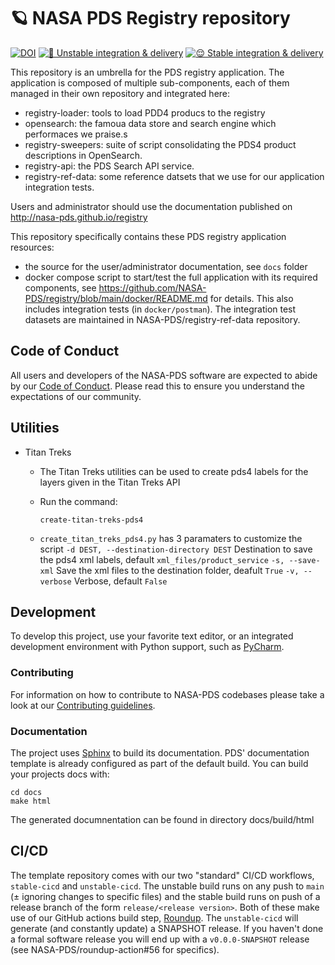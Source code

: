 
# 🪐 NASA PDS Registry repository

[![DOI](https://zenodo.org/badge/419869439.svg)](https://zenodo.org/doi/10.5281/zenodo.6724814) [![🤪 Unstable integration & delivery](https://github.com/NASA-PDS/registry/actions/workflows/unstable-cicd.yaml/badge.svg)](https://github.com/NASA-PDS/registry/actions/workflows/unstable-cicd.yaml) [![😌 Stable integration & delivery](https://github.com/NASA-PDS/registry/actions/workflows/stable-cicd.yaml/badge.svg)](https://github.com/NASA-PDS/registry/actions/workflows/stable-cicd.yaml)

This repository is an umbrella for the PDS registry application. The application is composed of multiple sub-components, each of them managed in their own repository and integrated here:

- registry-loader: tools to load PDD4 producs to the registry
- opensearch: the famoua data store and search engine which performaces we praise.s
- registry-sweepers: suite of script consolidating the PDS4 product descriptions in OpenSearch.
- registry-api: the PDS Search API service.
- registry-ref-data: some reference datsets that we use for our application integration tests.


Users and administrator should use the documentation published on http://nasa-pds.github.io/registry

This repository specifically contains these PDS registry application resources:

- the source for the user/administrator documentation, see `docs` folder
- docker compose script to start/test the full application with its required components, see https://github.com/NASA-PDS/registry/blob/main/docker/README.md for details. This also includes integration tests (in `docker/postman`). The integration test datasets are maintained in NASA-PDS/registry-ref-data repository.


## Code of Conduct

All users and developers of the NASA-PDS software are expected to abide by our [Code of Conduct](https://github.com/NASA-PDS/.github/blob/main/CODE_OF_CONDUCT.md). Please read this to ensure you understand the expectations of our community.


## Utilities
* Titan Treks
    * The Titan Treks utilities can be used to create pds4 labels for the layers given in the Titan Treks API
    * Run the command:

        ```create-titan-treks-pds4```

    * `create_titan_treks_pds4.py` has 3 paramaters to customize the script
    `-d DEST, --destination-directory DEST` Destination to save the pds4 xml labels, default `xml_files/product_service`
    `-s, --save-xml` Save the xml files to the destination folder, deafult `True`
    `-v, --verbose` Verbose, default `False`


## Development

To develop this project, use your favorite text editor, or an integrated development environment with Python support, such as [PyCharm](https://www.jetbrains.com/pycharm/).


### Contributing

For information on how to contribute to NASA-PDS codebases please take a look at our [Contributing guidelines](https://github.com/NASA-PDS/.github/blob/main/CONTRIBUTING.md).


### Documentation

The project uses [Sphinx](https://www.sphinx-doc.org/en/master/) to build its documentation. PDS' documentation template is already configured as part of the default build. You can build your projects docs with:


    cd docs
    make html

The generated documnentation can be found in directory docs/build/html


## CI/CD

The template repository comes with our two "standard" CI/CD workflows, `stable-cicd` and `unstable-cicd`. The unstable build runs on any push to `main` (± ignoring changes to specific files) and the stable build runs on push of a release branch of the form `release/<release version>`. Both of these make use of our GitHub actions build step, [Roundup](https://github.com/NASA-PDS/roundup-action). The `unstable-cicd` will generate (and constantly update) a SNAPSHOT release. If you haven't done a formal software release you will end up with a `v0.0.0-SNAPSHOT` release (see NASA-PDS/roundup-action#56 for specifics).
